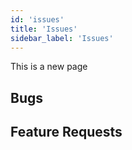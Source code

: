 ```yaml
---
id: 'issues'
title: 'Issues'
sidebar_label: 'Issues'
---
```


This is a new page

## Bugs


## Feature Requests